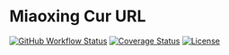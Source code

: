 # Miaoxing Cur URL

[![GitHub Workflow Status](https://img.shields.io/github/workflow/status/miaoxing/mxjs-cur-url/Build?style=flat-square)](https://github.com/miaoxing/mxjs-cur-url/actions)
[![Coverage Status](https://img.shields.io/coveralls/miaoxing/mxjs-cur-url.svg?style=flat-square)](https://coveralls.io/r/miaoxing/mxjs-cur-url)
[![License](http://img.shields.io/badge/license-MIT-brightgreen.svg?style=flat-square)](http://www.opensource.org/licenses/MIT)
